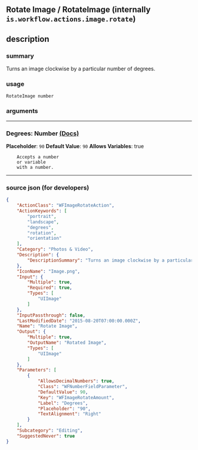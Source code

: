 
## Rotate Image / RotateImage (internally `is.workflow.actions.image.rotate`)


## description

### summary

Turns an image clockwise by a particular number of degrees.


### usage
```
RotateImage number
```

### arguments

---

### Degrees: Number [(Docs)](https://pfgithub.github.io/shortcutslang/gettingstarted#number-field)
**Placeholder**: `90`
**Default Value**: `90`
**Allows Variables**: true



		Accepts a number 
		or variable
		with a number.

---

### source json (for developers)

```json
{
	"ActionClass": "WFImageRotateAction",
	"ActionKeywords": [
		"portrait",
		"landscape",
		"degrees",
		"rotation",
		"orientation"
	],
	"Category": "Photos & Video",
	"Description": {
		"DescriptionSummary": "Turns an image clockwise by a particular number of degrees."
	},
	"IconName": "Image.png",
	"Input": {
		"Multiple": true,
		"Required": true,
		"Types": [
			"UIImage"
		]
	},
	"InputPassthrough": false,
	"LastModifiedDate": "2015-08-20T07:00:00.000Z",
	"Name": "Rotate Image",
	"Output": {
		"Multiple": true,
		"OutputName": "Rotated Image",
		"Types": [
			"UIImage"
		]
	},
	"Parameters": [
		{
			"AllowsDecimalNumbers": true,
			"Class": "WFNumberFieldParameter",
			"DefaultValue": 90,
			"Key": "WFImageRotateAmount",
			"Label": "Degrees",
			"Placeholder": "90",
			"TextAlignment": "Right"
		}
	],
	"Subcategory": "Editing",
	"SuggestedNever": true
}
```
